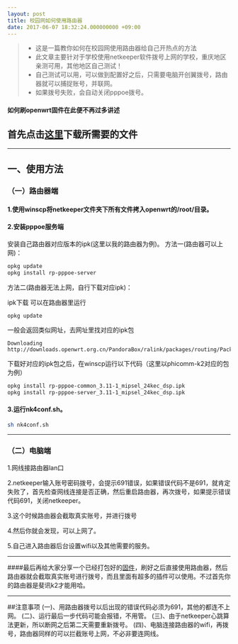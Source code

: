 ```yaml
---
layout: post
title: 校园网如何使用路由器   
date: 2017-06-07 18:32:24.000000000 +09:00
---
```




> * 这是一篇教你如何在校园网使用路由器给自己开热点的方法
> * 此文章主要针对于学校使用netkeeper软件拨号上网的学校，重庆地区亲测可用，其他地区自己测试！
> * 自己测试可以用，可以做到配置好之后，只需要电脑开创翼拨号，路由器就可以捕捉账号，并联网。
> * 如果拨号失败，会自动关闭pppoe拨号。

#### 如何刷openwrt固件在此便不再过多讲述
## 首先点击[这里](https://pan.baidu.com/s/1AtwP4QHvaLtOetL2T7KMog)下载所需要的文件

-----

## 一、使用方法
### （一）路由器端
#### 1.使用winscp将netkeeper文件夹下所有文件拷入openwrt的/root/目录。
#### 2.安装pppoe服务端
安装自己路由器对应版本的ipk(这里以我的路由器为例)。
方法一(路由器可以上网)：
```sh
opkg update
opkg install rp-pppoe-server
```

方法二(路由器无法上网，自行下载对应ipk)：

ipk下载
可以在路由器里运行
```
opkg update
```
一般会返回类似网址，去网址里找对应的ipk包
```
Downloading http://downloads.openwrt.org.cn/PandoraBox/ralink/packages/routing/Packages.gz.
```
下载好对应的ipk包之后，在winscp运行以下代码（这里以phicomm-k2对应的包为例）
```sh
opkg install rp-pppoe-common_3.11-1_mipsel_24kec_dsp.ipk
opkg install rp-pppoe-server_3.11-1_mipsel_24kec_dsp.ipk
```
#### 3.运行nk4conf.sh。
```sh
sh nk4conf.sh
```

---------------------------
### （二）电脑端

1.网线接路由器lan口

2.netkeeper输入账号密码拨号，会提示691错误，如果错误代码不是691，就肯定失败了，首先检查网线连接是否正确，然后重启路由器，再次拨号，如果提示错误代码691，关闭netkeeper。

3.这个时候路由器会截取真实账号，并进行拨号

4.然后你就会发现，可以上网了。

5.自己进入路由器后台设置wifi以及其他需要的服务。

----------------------------------------------------------

####最后再给大家分享一个已经打包好的[固件](https://pan.baidu.com/s/19GBPTaDl6ZD9CeHca6I3tA)，刷好之后直接使用路由器，然后路由器就会截取真实账号进行拨号，而且里面有超多的插件可以使用。不过首先你的路由器是斐讯k2才能用哈。

----

##注意事项
(一)、用路由器拨号以后出现的错误代码必须为691，其他的都连不上网。
(二)、运行最后一步代码可能会报错，不用管。
(三)、由于netkeeper心跳算法更新，所以断网之后第二天需要重新拨号。
(四)、电脑连接路由器的wifi，再拨号，路由器同样的可以拦截账号上网，不必非要连网线。


